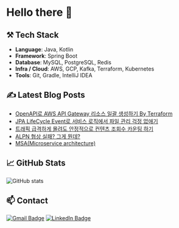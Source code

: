 # Hello there 👋

## ⚒️ Tech Stack
- **Language**: Java, Kotlin  
- **Framework**: Spring Boot
- **Database**: MySQL, PostgreSQL, Redis  
- **Infra / Cloud**: AWS, GCP, Kafka, Terraform, Kubernetes
- **Tools**: Git, Gradle, IntelliJ IDEA

## ✍️ Latest Blog Posts
<!-- BLOG-POST-LIST:START -->
- [OpenAPI로 AWS API Gateway 리소스 일괄 생성하기 By Terraform](https://jun7343.github.io/aws/terraform/devops/openapi/2025/07/05/terraform-aws-api-gateway/)
- [JPA LifeCycle Event로 서비스 로직에서 파일 관리 걱정 없애기](https://jun7343.github.io/spring%20boot/jpa/2025/06/10/jpa-life-cycle-best-practice/)
- [트래픽 급격하게 몰려도 안정적으로 컨텐츠 조회수 카운팅 하기](https://jun7343.github.io/architecture/cs/system%20design/2025/05/15/counting-architecture/)
- [ALPN 협상 실패? 그게 뭔데?](https://jun7343.github.io/ncp/grpc/network/cs/2024/08/13/ncp-grpc-issue/)
- [MSA&lpar;Microservice architecture&rpar;](https://jun7343.github.io/spring/msa/2022/09/11/MSA/)
<!-- BLOG-POST-LIST:END -->

## 📈 GitHub Stats
![GitHub stats](https://github-readme-stats.vercel.app/api?username=jun7343&show_icons=true)

## 📫 Contact
[![Gmail Badge](https://img.shields.io/badge/-zlsl7343@gmail.com-EA4335?style=flat&logo=Gmail&logoColor=white)](mailto:zlsl7343@gmail.com)
[![LinkedIn Badge](https://img.shields.io/badge/-LinkedIn-0A66C2?style=flat&logo=Linkedin&logoColor=white)](https://linkedin.com/in//jun-yu-482aaa1b5/)
